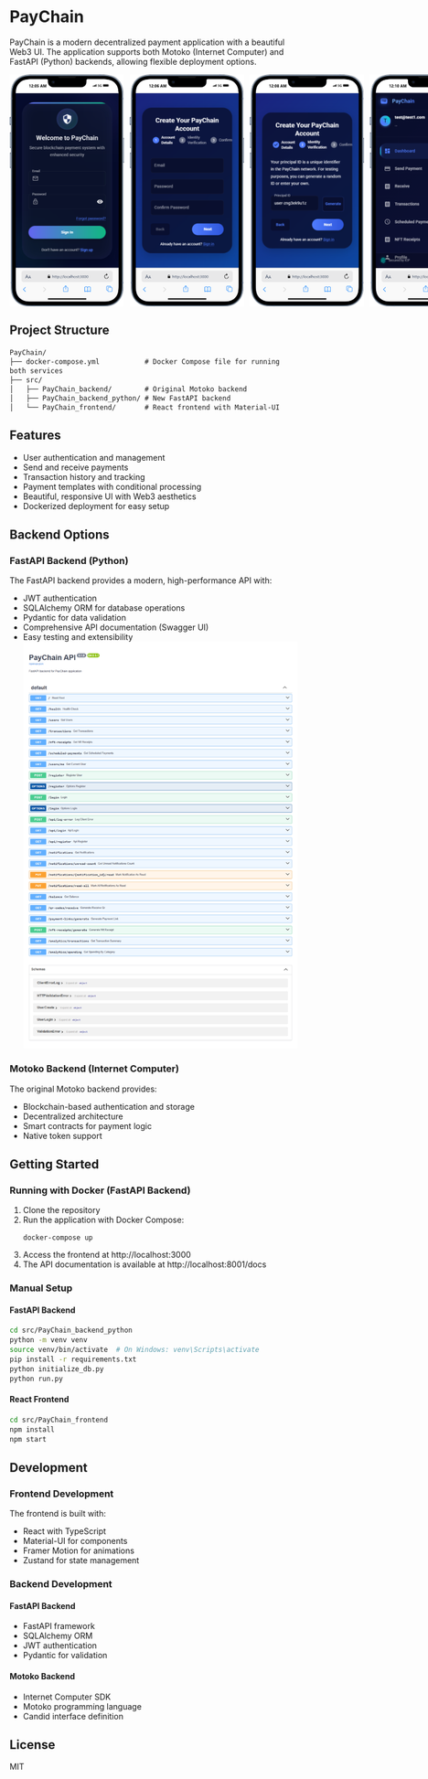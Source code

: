 # PayChain

PayChain is a modern decentralized payment application with a beautiful Web3 UI. The application supports both Motoko (Internet Computer) and FastAPI (Python) backends, allowing flexible deployment options.

<div style="display: flex; justify-content: space-between; align-items: center; gap: 10px;">
  <img src="/docs/1.png" alt="Screenshot 1" width="200"/>
  <img src="/docs/2.png" alt="Screenshot 2" width="200"/>
  <img src="/docs/3.png" alt="Screenshot 3" width="200"/>
  <img src="/docs/4.png" alt="Screenshot 4" width="200"/>
</div>


## Project Structure

```
PayChain/
├── docker-compose.yml           # Docker Compose file for running both services
├── src/
│   ├── PayChain_backend/        # Original Motoko backend
│   ├── PayChain_backend_python/ # New FastAPI backend
│   └── PayChain_frontend/       # React frontend with Material-UI
```

## Features

- User authentication and management
- Send and receive payments
- Transaction history and tracking
- Payment templates with conditional processing
- Beautiful, responsive UI with Web3 aesthetics
- Dockerized deployment for easy setup

## Backend Options

### FastAPI Backend (Python)

The FastAPI backend provides a modern, high-performance API with:

- JWT authentication
- SQLAlchemy ORM for database operations
- Pydantic for data validation
- Comprehensive API documentation (Swagger UI)
- Easy testing and extensibility
 ![Dashboard Preview](/docs/api.png)

### Motoko Backend (Internet Computer)

The original Motoko backend provides:

- Blockchain-based authentication and storage
- Decentralized architecture
- Smart contracts for payment logic
- Native token support

## Getting Started

### Running with Docker (FastAPI Backend)

1. Clone the repository
2. Run the application with Docker Compose:
   ```
   docker-compose up
   ```
3. Access the frontend at http://localhost:3000
4. The API documentation is available at http://localhost:8001/docs

### Manual Setup

#### FastAPI Backend

```bash
cd src/PayChain_backend_python
python -m venv venv
source venv/bin/activate  # On Windows: venv\Scripts\activate
pip install -r requirements.txt
python initialize_db.py
python run.py
```

#### React Frontend

```bash
cd src/PayChain_frontend
npm install
npm start
```

## Development

### Frontend Development

The frontend is built with:
- React with TypeScript
- Material-UI for components
- Framer Motion for animations
- Zustand for state management

### Backend Development

#### FastAPI Backend
- FastAPI framework
- SQLAlchemy ORM
- JWT authentication
- Pydantic for validation

#### Motoko Backend
- Internet Computer SDK
- Motoko programming language
- Candid interface definition

## License

MIT
